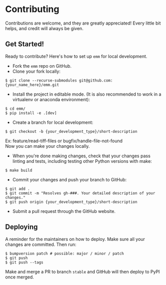 # Contributing

Contributions are welcome, and they are greatly appreciated! Every little bit
helps, and credit will always be given.

## Get Started!
Ready to contribute? Here's how to set up `emm` for local development.

* Fork the `emm` repo on GitHub.
* Clone your fork locally:

```
$ git clone --recurse-submodules git@github.com:{your_name_here}/emm.git
```

* Install the project in editable mode. (It is also recommended to work in a virtualenv or anaconda environment):

```
$ cd emm/
$ pip install -e .[dev]
```

* Create a branch for local development:

```
$ git checkout -b {your_development_type}/short-description
```
Ex: feature/read-tiff-files or bugfix/handle-file-not-found<br>
Now you can make your changes locally.<br>

* When you're done making changes, check that your changes pass linting and tests, including testing other Python
versions with make:

```
$ make build
```

* Commit your changes and push your branch to GitHub:

```
$ git add .
$ git commit -m "Resolves gh-###. Your detailed description of your changes."
$ git push origin {your_development_type}/short-description
```

* Submit a pull request through the GitHub website.

## Deploying

A reminder for the maintainers on how to deploy.
Make sure all your changes are committed.
Then run:

```
$ bumpversion patch # possible: major / minor / patch
$ git push
$ git push --tags
```

Make and merge a PR to branch `stable` and GitHub will then deploy to PyPI once merged.

